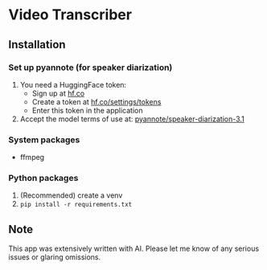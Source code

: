 # Video Transcriber

## Installation

### Set up pyannote (for speaker diarization)

1. You need a HuggingFace token:
    - Sign up at [hf.co](https://hf.co)
    - Create a token at [hf.co/settings/tokens](https://hf.co/settings/tokens)
    - Enter this token in the application
2. Accept the model terms of use at: [pyannote/speaker-diarization-3.1](https://huggingface.co/pyannote/speaker-diarization-3.1)

### System packages

- ffmpeg

### Python packages

1. (Recommended) create a venv
2. `pip install -r requirements.txt`

## Note

This app was extensively written with AI. Please let me know of any serious issues or glaring omissions.
